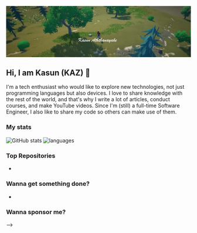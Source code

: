 <img align="center" src="./res/cover.jpg"/>

## Hi, I am Kasun (KAZ) 👋

I'm a tech enthusiast who would like to explore new technologies, not just programming languages but also devices.
I love to share knowledge with the rest of the world, and that's why I write a lot of articles, conduct courses, and make YouTube videos.
Since I'm (still) a full-time Software Engineer, I also like to share my code so others can make use of them.

### My stats

<img align="center" src="https://github-readme-stats.vercel.app/api?username=kasun-a&show_icons=true&include_all_commits=true&theme=dracula" alt="GitHub stats" />

<img align="center" src="https://github-readme-stats.vercel.app/api/top-langs/?username=kasun-a&&exclude_repo=kasun-a&layout=compact&theme=dracula" alt="languages"/>


### Top Repositories

* 


### Wanna get something done?

* 

### Wanna sponsor me?

-->
